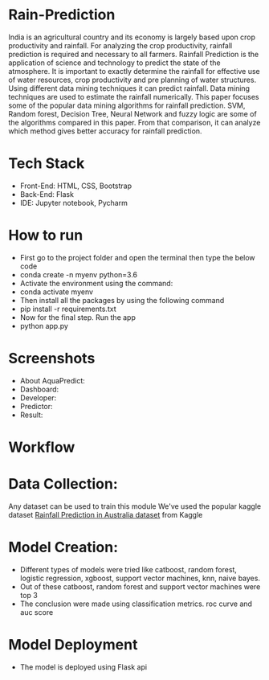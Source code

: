 # Rain-Prediction
India is an agricultural country and its economy is largely based upon
crop productivity and rainfall. For analyzing the crop productivity,
rainfall prediction is required and necessary to all farmers. Rainfall
Prediction is the application of science and technology to predict the state
of the atmosphere. It is important to exactly determine the rainfall for
effective use of water resources, crop productivity and pre planning of
water structures. Using different data mining techniques it can predict
rainfall. Data mining techniques are used to estimate the rainfall
numerically. This paper focuses some of the popular data mining
algorithms for rainfall prediction. SVM, Random forest, Decision Tree,
Neural Network and fuzzy logic are some of the algorithms compared in
this paper. From that comparison, it can analyze which method gives
better accuracy for rainfall prediction.

# Tech Stack
* Front-End: HTML, CSS, Bootstrap
* Back-End: Flask
* IDE: Jupyter notebook, Pycharm

# How to run
* First go to the project folder and open the terminal then type the below code
* conda create -n myenv python=3.6
* Activate the environment using the command:
* conda activate myenv
* Then install all the packages by using the following command
* pip install -r requirements.txt
* Now for the final step. Run the app
* python app.py

# Screenshots
* About AquaPredict:<img src = "">
* Dashboard:<img src = "">
* Developer:
* Predictor:
* Result:
  
# Workflow

# Data Collection: 
Any dataset can be used to train this module
We've used the popular kaggle dataset
[Rainfall Prediction in Australia dataset](https://www.kaggle.com/jsphyg/weather-dataset-rattle-package) from Kaggle

# Model Creation:
* Different types of models were tried like catboost, random forest, logistic regression, xgboost, support vector machines, knn, naive bayes.
* Out of these catboost, random forest and support vector machines were top 3
* The conclusion were made using classification metrics. roc curve and auc score
# Model Deployment
* The model is deployed using Flask api




